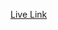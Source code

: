 [Live Link](https://www.hackerrank.com/contests/assignment-02-a-introduction-to-algorithms-a-batch-06/challenges)
